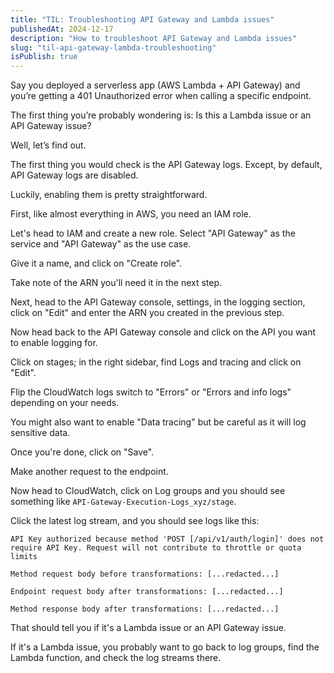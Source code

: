```yaml
---
title: "TIL: Troubleshooting API Gateway and Lambda issues"
publishedAt: 2024-12-17
description: "How to troubleshoot API Gateway and Lambda issues"
slug: "til-api-gateway-lambda-troubleshooting"
isPublish: true
---
```


Say you deployed a serverless app (AWS Lambda + API Gateway) and you’re getting a 401 Unauthorized error when calling a specific endpoint.

The first thing you’re probably wondering is: Is this a Lambda issue or an API Gateway issue?

Well, let’s find out.

The first thing you would check is the API Gateway logs. Except, by default, API Gateway logs are disabled.

Luckily, enabling them is pretty straightforward.

First, like almost everything in AWS, you need an IAM role.

Let's head to IAM and create a new role. Select "API Gateway" as the service and "API Gateway" as the use case.

Give it a name, and click on "Create role".

Take note of the ARN you'll need it in the next step.

Next, head to the API Gateway console, settings, in the logging section, click on "Edit" and enter the ARN you created in the previous step.

Now head back to the API Gateway console and click on the API you want to enable logging for.

Click on stages; in the right sidebar, find Logs and tracing and click on "Edit".

Flip the CloudWatch logs switch to "Errors" or "Errors and info logs" depending on your needs.

You might also want to enable "Data tracing" but be careful as it will log sensitive data.

Once you're done, click on "Save".

Make another request to the endpoint.

Now head to CloudWatch, click on Log groups and you should see something like `API-Gateway-Execution-Logs_xyz/stage`.

Click the latest log stream, and you should see logs like this:

```text
API Key authorized because method 'POST [/api/v1/auth/login]' does not require API Key. Request will not contribute to throttle or quota limits
```

```text
Method request body before transformations: [...redacted...]
```

```text
Endpoint request body after transformations: [...redacted...]
```

```text
Method response body after transformations: [...redacted...]
```

That should tell you if it's a Lambda issue or an API Gateway issue.

If it's a Lambda issue, you probably want to go back to log groups, find the Lambda function, and check the log streams there.
